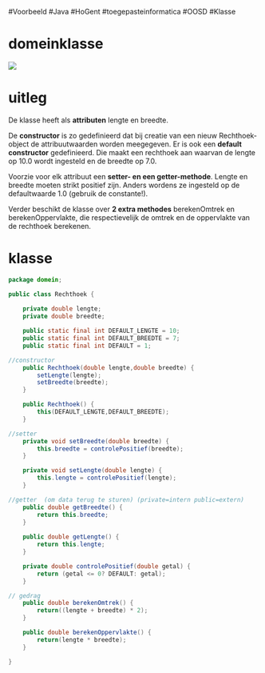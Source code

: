 #Voorbeeld #Java #HoGent #toegepasteinformatica #OOSD #Klasse 
# domeinklasse
![](20241021203106.png)

# uitleg

De klasse heeft als **attributen** lengte en breedte. 

De **constructor** is zo gedefinieerd dat bij creatie van een nieuw Rechthoek-object de attribuutwaarden worden meegegeven. 
Er is ook een **default constructor** gedefinieerd. Die maakt een rechthoek aan waarvan de lengte op 10.0 wordt ingesteld en de breedte op 7.0. 

Voorzie voor elk attribuut een **setter- en een getter-methode**. 
Lengte en breedte moeten strikt positief zijn. Anders wordens ze ingesteld op de defaultwaarde 1.0 (gebruik de constante!). 

Verder beschikt de klasse over **2 extra methodes** berekenOmtrek en berekenOppervlakte, die respectievelijk de omtrek en de oppervlakte van de rechthoek berekenen.
# klasse

```java
package domein;

public class Rechthoek {
 
	private double lengte;
	private double breedte;

	public static final int DEFAULT_LENGTE = 10;
	public static final int DEFAULT_BREEDTE = 7;
	public static final int DEFAULT = 1;

//constructor
	public Rechthoek(double lengte,double breedte) {
		setLengte(lengte);
		setBreedte(breedte);
	}

	public Rechthoek() {
		this(DEFAULT_LENGTE,DEFAULT_BREEDTE);
	}

//setter
	private void setBreedte(double breedte) {
		this.breedte = controlePositief(breedte);
	}

	private void setLengte(double lengte) {
		this.lengte = controlePositief(lengte);
	}

//getter  (om data terug te sturen) (private=intern public=extern)
	public double getBreedte() {
		return this.breedte;
	}
	
	public double getLengte() {
		return this.lengte;
	}

	private double controlePositief(double getal) {
		return (getal <= 0? DEFAULT: getal);
	}

// gedrag
	public double berekenOmtrek() {
		return((lengte + breedte) * 2);
	}

	public double berekenOppervlakte() {
		return(lengte * breedte);
	}

}
```
